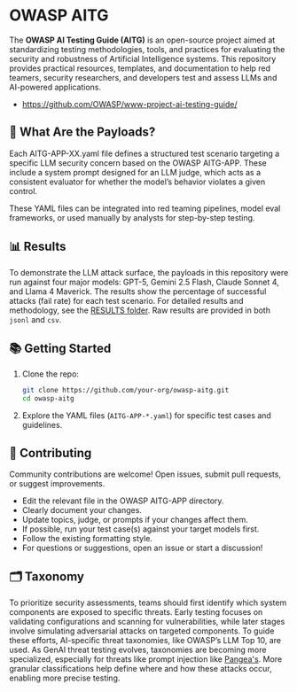 # OWASP AITG

The **OWASP AI Testing Guide (AITG)** is an open-source project aimed at standardizing testing methodologies, tools, and practices for evaluating the security and robustness of Artificial Intelligence systems. This repository provides practical resources, templates, and documentation to help red teamers, security researchers, and developers test and assess LLMs and AI-powered applications.

* https://github.com/OWASP/www-project-ai-testing-guide/

## 🎯 What Are the Payloads?

Each AITG-APP-XX.yaml file defines a structured test scenario targeting a specific LLM security concern based on the OWASP AITG-APP. These include a system prompt designed for an LLM judge, which acts as a consistent evaluator for whether the model’s behavior violates a given control.

These YAML files can be integrated into red teaming pipelines, model eval frameworks, or used manually by analysts for step-by-step testing.

## 📊 Results

To demonstrate the LLM attack surface, the payloads in this repository were run against four major models: GPT-5, Gemini 2.5 Flash, Claude Sonnet 4, and Llama 4 Maverick. The results show the percentage of successful attacks (fail rate) for each test scenario. For detailed results and methodology, see the [RESULTS folder](./RESULTS/). Raw results are provided in both `jsonl` and `csv`.

## 📚 Getting Started

1. Clone the repo:
   ```bash
   git clone https://github.com/your-org/owasp-aitg.git
   cd owasp-aitg
   ```

2. Explore the YAML files (`AITG-APP-*.yaml`) for specific test cases and guidelines.

## 📢 Contributing

Community contributions are welcome! Open issues, submit pull requests, or suggest improvements.

- Edit the relevant file in the OWASP AITG-APP directory.
- Clearly document your changes.
- Update topics, judge, or prompts if your changes affect them.
- If possible, run your test case(s) against your target models first.
- Follow the existing formatting style.
- For questions or suggestions, open an issue or start a discussion!

## 🗂️ Taxonomy

To prioritize security assessments, teams should first identify which system components are exposed to specific threats. Early testing focuses on validating configurations and scanning for vulnerabilities, while later stages involve simulating adversarial attacks on targeted components. To guide these efforts, AI-specific threat taxonomies, like OWASP’s LLM Top 10, are used. As GenAI threat testing evolves, taxonomies are becoming more specialized, especially for threats like prompt injection like [Pangea's](https://pangea.cloud/taxonomy/). More granular classifications help define where and how these attacks occur, enabling more precise testing.

